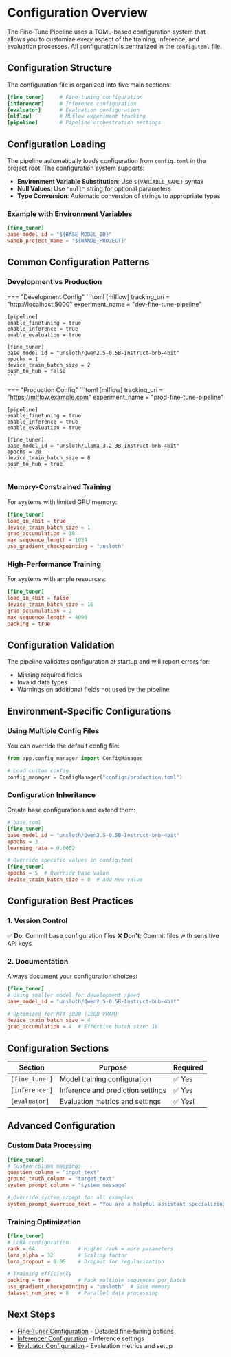 # Configuration Overview

The Fine-Tune Pipeline uses a TOML-based configuration system that allows you to customize every aspect of the training, inference, and evaluation processes. All configuration is centralized in the `config.toml` file.

## Configuration Structure

The configuration file is organized into five main sections:

```toml
[fine_tuner]     # Fine-tuning configuration
[inferencer]     # Inference configuration  
[evaluator]      # Evaluation configuration
[mlflow]         # MLflow experiment tracking
[pipeline]       # Pipeline orchestration settings
```

## Configuration Loading

The pipeline automatically loads configuration from `config.toml` in the project root. The configuration system supports:

- **Environment Variable Substitution**: Use `${VARIABLE_NAME}` syntax
- **Null Values**: Use `"null"` string for optional parameters
- **Type Conversion**: Automatic conversion of strings to appropriate types

### Example with Environment Variables

```toml
[fine_tuner]
base_model_id = "${BASE_MODEL_ID}"
wandb_project_name = "${WANDB_PROJECT}"
```

## Common Configuration Patterns

### Development vs Production

=== "Development Config"
    ```toml
    [mlflow]
    tracking_uri = "http://localhost:5000"
    experiment_name = "dev-fine-tune-pipeline"

    [pipeline]
    enable_finetuning = true
    enable_inference = true
    enable_evaluation = true
    
    [fine_tuner]
    base_model_id = "unsloth/Qwen2.5-0.5B-Instruct-bnb-4bit"
    epochs = 1
    device_train_batch_size = 2
    push_to_hub = false
    ```

=== "Production Config"
    ```toml
    [mlflow]
    tracking_uri = "https://mlflow.example.com"
    experiment_name = "prod-fine-tune-pipeline"

    [pipeline]
    enable_finetuning = true
    enable_inference = true
    enable_evaluation = true
    
    [fine_tuner]
    base_model_id = "unsloth/Llama-3.2-3B-Instruct-bnb-4bit"
    epochs = 20
    device_train_batch_size = 8
    push_to_hub = true
    ```

### Memory-Constrained Training

For systems with limited GPU memory:

```toml
[fine_tuner]
load_in_4bit = true
device_train_batch_size = 1
grad_accumulation = 16
max_sequence_length = 1024
use_gradient_checkpointing = "unsloth"
```

### High-Performance Training

For systems with ample resources:

```toml
[fine_tuner]
load_in_4bit = false
device_train_batch_size = 16
grad_accumulation = 2
max_sequence_length = 4096
packing = true
```

## Configuration Validation

The pipeline validates configuration at startup and will report errors for:

- Missing required fields
- Invalid data types
- Warnings on additional fields not used by the pipeline

## Environment-Specific Configurations

### Using Multiple Config Files

You can override the default config file:

```python
from app.config_manager import ConfigManager

# Load custom config
config_manager = ConfigManager("configs/production.toml")
```

### Configuration Inheritance

Create base configurations and extend them:

```toml
# base.toml
[fine_tuner]
base_model_id = "unsloth/Qwen2.5-0.5B-Instruct-bnb-4bit"
epochs = 3
learning_rate = 0.0002

# Override specific values in config.toml
[fine_tuner]
epochs = 5  # Override base value
device_train_batch_size = 8  # Add new value
```

## Configuration Best Practices

### 1. Version Control

✅ **Do**: Commit base configuration files
❌ **Don't**: Commit files with sensitive API keys

### 2. Documentation

Always document your configuration choices:

```toml
[fine_tuner]
# Using smaller model for development speed
base_model_id = "unsloth/Qwen2.5-0.5B-Instruct-bnb-4bit"

# Optimized for RTX 3080 (10GB VRAM)
device_train_batch_size = 4
grad_accumulation = 4  # Effective batch size: 16
```

## Configuration Sections

| Section | Purpose | Required |
|---------|---------|----------|
| `[fine_tuner]` | Model training configuration | ✅ Yes |
| `[inferencer]` | Inference and prediction settings | ✅ Yes |
| `[evaluator]` | Evaluation metrics and settings | ✅ Yesl |

## Advanced Configuration

### Custom Data Processing

```toml
[fine_tuner]
# Custom column mappings
question_column = "input_text"
ground_truth_column = "target_text"
system_prompt_column = "system_message"

# Override system prompt for all examples
system_prompt_override_text = "You are a helpful assistant specializing in..."
```

### Training Optimization

```toml
[fine_tuner]
# LoRA configuration
rank = 64              # Higher rank = more parameters
lora_alpha = 32        # Scaling factor
lora_dropout = 0.05    # Dropout for regularization

# Training efficiency
packing = true         # Pack multiple sequences per batch
use_gradient_checkpointing = "unsloth"  # Save memory
dataset_num_proc = 8   # Parallel data processing
```

## Next Steps

- [Fine-Tuner Configuration](fine-tuner.md) - Detailed fine-tuning options
- [Inferencer Configuration](inferencer.md) - Inference settings
- [Evaluator Configuration](evaluator.md) - Evaluation metrics and setup
